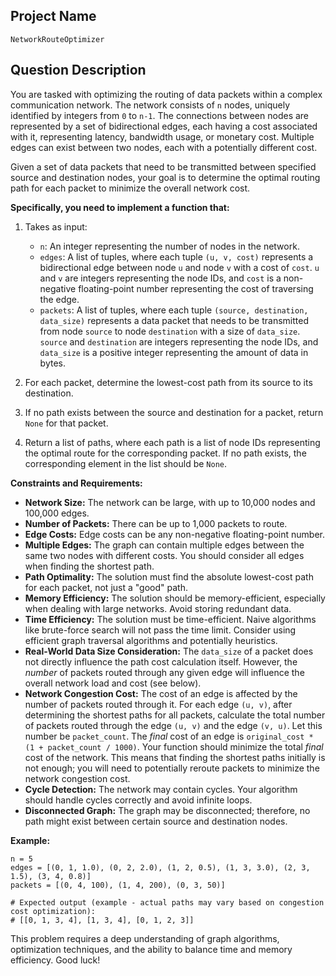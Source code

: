 ## Project Name

`NetworkRouteOptimizer`

## Question Description

You are tasked with optimizing the routing of data packets within a complex communication network. The network consists of `n` nodes, uniquely identified by integers from `0` to `n-1`. The connections between nodes are represented by a set of bidirectional edges, each having a cost associated with it, representing latency, bandwidth usage, or monetary cost. Multiple edges can exist between two nodes, each with a potentially different cost.

Given a set of data packets that need to be transmitted between specified source and destination nodes, your goal is to determine the optimal routing path for each packet to minimize the overall network cost.

**Specifically, you need to implement a function that:**

1.  Takes as input:

    *   `n`: An integer representing the number of nodes in the network.
    *   `edges`: A list of tuples, where each tuple `(u, v, cost)` represents a bidirectional edge between node `u` and node `v` with a cost of `cost`. `u` and `v` are integers representing the node IDs, and `cost` is a non-negative floating-point number representing the cost of traversing the edge.
    *   `packets`: A list of tuples, where each tuple `(source, destination, data_size)` represents a data packet that needs to be transmitted from node `source` to node `destination` with a size of `data_size`. `source` and `destination` are integers representing the node IDs, and `data_size` is a positive integer representing the amount of data in bytes.

2.  For each packet, determine the lowest-cost path from its source to its destination.

3.  If no path exists between the source and destination for a packet, return `None` for that packet.

4.  Return a list of paths, where each path is a list of node IDs representing the optimal route for the corresponding packet. If no path exists, the corresponding element in the list should be `None`.

**Constraints and Requirements:**

*   **Network Size:** The network can be large, with up to 10,000 nodes and 100,000 edges.
*   **Number of Packets:** There can be up to 1,000 packets to route.
*   **Edge Costs:** Edge costs can be any non-negative floating-point number.
*   **Multiple Edges:** The graph can contain multiple edges between the same two nodes with different costs. You should consider all edges when finding the shortest path.
*   **Path Optimality:** The solution must find the absolute lowest-cost path for each packet, not just a "good" path.
*   **Memory Efficiency:** The solution should be memory-efficient, especially when dealing with large networks. Avoid storing redundant data.
*   **Time Efficiency:** The solution must be time-efficient. Naive algorithms like brute-force search will not pass the time limit.  Consider using efficient graph traversal algorithms and potentially heuristics.
*   **Real-World Data Size Consideration:**  The `data_size` of a packet does not directly influence the path cost calculation itself. However, the *number* of packets routed through any given edge will influence the overall network load and cost (see below).
*   **Network Congestion Cost:** The cost of an edge is affected by the number of packets routed through it. For each edge `(u, v)`, after determining the shortest paths for all packets, calculate the total number of packets routed through the edge `(u, v)` and the edge `(v, u)`. Let this number be `packet_count`.  The *final* cost of an edge is `original_cost * (1 + packet_count / 1000)`. Your function should minimize the total *final* cost of the network. This means that finding the shortest paths initially is not enough; you will need to potentially reroute packets to minimize the network congestion cost.
*   **Cycle Detection:**  The network may contain cycles. Your algorithm should handle cycles correctly and avoid infinite loops.
*   **Disconnected Graph:** The graph may be disconnected; therefore, no path might exist between certain source and destination nodes.

**Example:**

```
n = 5
edges = [(0, 1, 1.0), (0, 2, 2.0), (1, 2, 0.5), (1, 3, 3.0), (2, 3, 1.5), (3, 4, 0.8)]
packets = [(0, 4, 100), (1, 4, 200), (0, 3, 50)]

# Expected output (example - actual paths may vary based on congestion cost optimization):
# [[0, 1, 3, 4], [1, 3, 4], [0, 1, 2, 3]]
```

This problem requires a deep understanding of graph algorithms, optimization techniques, and the ability to balance time and memory efficiency. Good luck!
